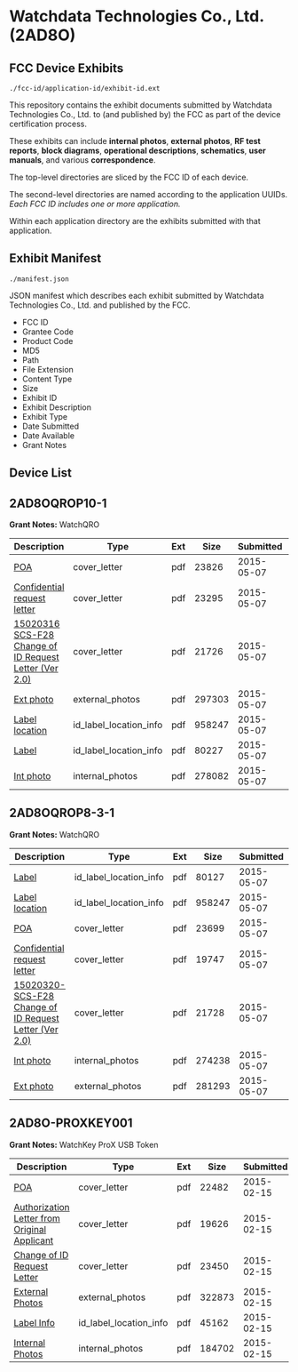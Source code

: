 # Watchdata Technologies Co., Ltd. (2AD8O)
## FCC Device Exhibits

```
./fcc-id/application-id/exhibit-id.ext
```

This repository contains the exhibit documents submitted by Watchdata Technologies Co., Ltd. to (and published by) the FCC as part of the device certification process.

These exhibits can include **internal photos**, **external photos**, **RF test reports**, **block diagrams**, **operational descriptions**, **schematics**, **user manuals**, and various **correspondence**.

The top-level directories are sliced by the FCC ID of each device.

The second-level directories are named according to the application UUIDs. *Each FCC ID includes one or more application.*

Within each application directory are the exhibits submitted with that application. 

## Exhibit Manifest

```
./manifest.json
```

JSON manifest which describes each exhibit submitted by Watchdata Technologies Co., Ltd. and published by the FCC.

- FCC ID
- Grantee Code
- Product Code
- MD5
- Path
- File Extension
- Content Type
- Size
- Exhibit ID
- Exhibit Description
- Exhibit Type
- Date Submitted
- Date Available
- Grant Notes

## Device List
## 2AD8OQROP10-1
**Grant Notes:** WatchQRO

| Description | Type | Ext | Size | Submitted | Available |
| ----------- | ---- | --- | ---- | --------- | --------- |
| [POA](2AD8OQROP10-1/82c55b3e8c377b5c8f52494bb9d69b53/2607440.pdf) | cover_letter | pdf | 23826 | 2015-05-07 | 2015-05-08 |
| [Confidential request letter](2AD8OQROP10-1/82c55b3e8c377b5c8f52494bb9d69b53/2607441.pdf) | cover_letter | pdf | 23295 | 2015-05-07 | 2015-05-08 |
| [15020316 SCS-F28 Change of ID Request Letter (Ver 2.0)](2AD8OQROP10-1/82c55b3e8c377b5c8f52494bb9d69b53/2607442.pdf) | cover_letter | pdf | 21726 | 2015-05-07 | 2015-05-08 |
| [Ext photo](2AD8OQROP10-1/82c55b3e8c377b5c8f52494bb9d69b53/2607438.pdf) | external_photos | pdf | 297303 | 2015-05-07 | 2015-05-08 |
| [Label location](2AD8OQROP10-1/82c55b3e8c377b5c8f52494bb9d69b53/2605242.pdf) | id_label_location_info | pdf | 958247 | 2015-05-07 | 2015-05-08 |
| [Label](2AD8OQROP10-1/82c55b3e8c377b5c8f52494bb9d69b53/2607437.pdf) | id_label_location_info | pdf | 80227 | 2015-05-07 | 2015-05-08 |
| [Int photo](2AD8OQROP10-1/82c55b3e8c377b5c8f52494bb9d69b53/2607439.pdf) | internal_photos | pdf | 278082 | 2015-05-07 | 2015-05-08 |
## 2AD8OQROP8-3-1
**Grant Notes:** WatchQRO

| Description | Type | Ext | Size | Submitted | Available |
| ----------- | ---- | --- | ---- | --------- | --------- |
| [Label](2AD8OQROP8-3-1/993e1ea5387781b409cdd16789ae0220/2607444.pdf) | id_label_location_info | pdf | 80127 | 2015-05-07 | 2015-05-08 |
| [Label location](2AD8OQROP8-3-1/993e1ea5387781b409cdd16789ae0220/2605242.pdf) | id_label_location_info | pdf | 958247 | 2015-05-07 | 2015-05-08 |
| [POA](2AD8OQROP8-3-1/993e1ea5387781b409cdd16789ae0220/2607447.pdf) | cover_letter | pdf | 23699 | 2015-05-07 | 2015-05-08 |
| [Confidential request letter](2AD8OQROP8-3-1/993e1ea5387781b409cdd16789ae0220/2607448.pdf) | cover_letter | pdf | 19747 | 2015-05-07 | 2015-05-08 |
| [15020320-SCS-F28 Change of ID Request Letter (Ver 2.0)](2AD8OQROP8-3-1/993e1ea5387781b409cdd16789ae0220/2607449.pdf) | cover_letter | pdf | 21728 | 2015-05-07 | 2015-05-08 |
| [Int photo](2AD8OQROP8-3-1/993e1ea5387781b409cdd16789ae0220/2607446.pdf) | internal_photos | pdf | 274238 | 2015-05-07 | 2015-05-08 |
| [Ext photo](2AD8OQROP8-3-1/993e1ea5387781b409cdd16789ae0220/2607445.pdf) | external_photos | pdf | 281293 | 2015-05-07 | 2015-05-08 |
## 2AD8O-PROXKEY001
**Grant Notes:** WatchKey ProX USB Token

| Description | Type | Ext | Size | Submitted | Available |
| ----------- | ---- | --- | ---- | --------- | --------- |
| [POA](2AD8O-PROXKEY001/a9d1cf33dcf042297f85b7d44e7e9365/2535407.pdf) | cover_letter | pdf | 22482 | 2015-02-15 | 2015-02-15 |
| [Authorization Letter from Original Applicant](2AD8O-PROXKEY001/a9d1cf33dcf042297f85b7d44e7e9365/2535408.pdf) | cover_letter | pdf | 19626 | 2015-02-15 | 2015-02-15 |
| [Change of ID Request Letter](2AD8O-PROXKEY001/a9d1cf33dcf042297f85b7d44e7e9365/2535409.pdf) | cover_letter | pdf | 23450 | 2015-02-15 | 2015-02-15 |
| [External Photos](2AD8O-PROXKEY001/a9d1cf33dcf042297f85b7d44e7e9365/2535410.pdf) | external_photos | pdf | 322873 | 2015-02-15 | 2015-02-15 |
| [Label Info](2AD8O-PROXKEY001/a9d1cf33dcf042297f85b7d44e7e9365/2535412.pdf) | id_label_location_info | pdf | 45162 | 2015-02-15 | 2015-02-15 |
| [Internal Photos](2AD8O-PROXKEY001/a9d1cf33dcf042297f85b7d44e7e9365/2535411.pdf) | internal_photos | pdf | 184702 | 2015-02-15 | 2015-02-15 |
